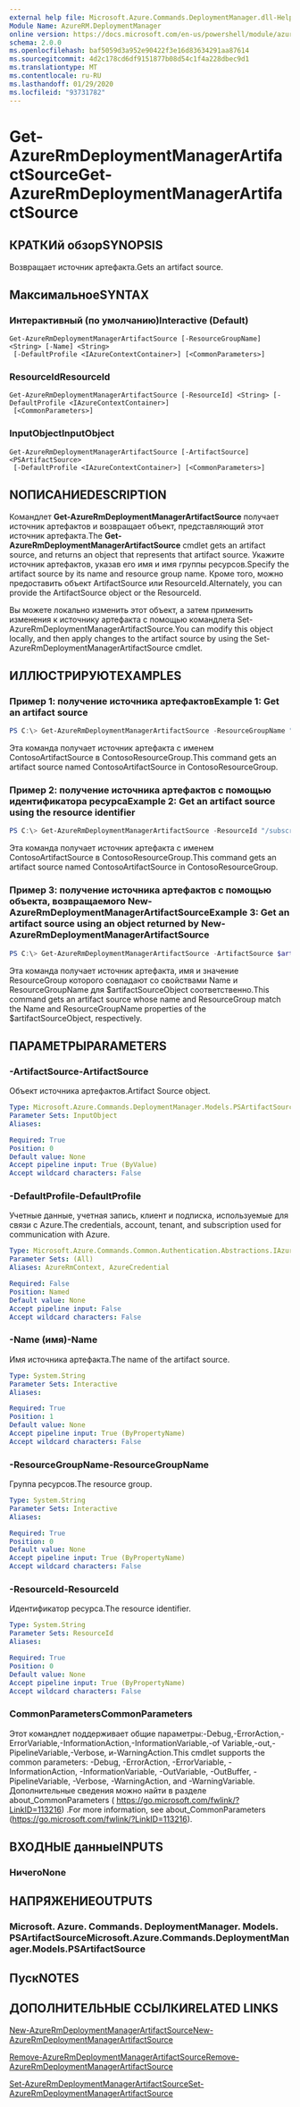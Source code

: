 ```yaml
---
external help file: Microsoft.Azure.Commands.DeploymentManager.dll-Help.xml
Module Name: AzureRM.DeploymentManager
online version: https://docs.microsoft.com/en-us/powershell/module/azurerm.deploymentmanager/get-azurermdeploymentmanagerartifactsource
schema: 2.0.0
ms.openlocfilehash: baf5059d3a952e90422f3e16d83634291aa87614
ms.sourcegitcommit: 4d2c178cd6df9151877b08d54c1f4a228dbec9d1
ms.translationtype: MT
ms.contentlocale: ru-RU
ms.lasthandoff: 01/29/2020
ms.locfileid: "93731782"
---
```

# <span data-ttu-id="1e3e5-101">Get-AzureRmDeploymentManagerArtifactSource</span><span class="sxs-lookup"><span data-stu-id="1e3e5-101">Get-AzureRmDeploymentManagerArtifactSource</span></span>

## <span data-ttu-id="1e3e5-102">КРАТКИй обзор</span><span class="sxs-lookup"><span data-stu-id="1e3e5-102">SYNOPSIS</span></span>
<span data-ttu-id="1e3e5-103">Возвращает источник артефакта.</span><span class="sxs-lookup"><span data-stu-id="1e3e5-103">Gets an artifact source.</span></span>

## <span data-ttu-id="1e3e5-104">Максимальное</span><span class="sxs-lookup"><span data-stu-id="1e3e5-104">SYNTAX</span></span>

### <span data-ttu-id="1e3e5-105">Интерактивный (по умолчанию)</span><span class="sxs-lookup"><span data-stu-id="1e3e5-105">Interactive (Default)</span></span>
```
Get-AzureRmDeploymentManagerArtifactSource [-ResourceGroupName] <String> [-Name] <String>
 [-DefaultProfile <IAzureContextContainer>] [<CommonParameters>]
```

### <span data-ttu-id="1e3e5-106">ResourceId</span><span class="sxs-lookup"><span data-stu-id="1e3e5-106">ResourceId</span></span>
```
Get-AzureRmDeploymentManagerArtifactSource [-ResourceId] <String> [-DefaultProfile <IAzureContextContainer>]
 [<CommonParameters>]
```

### <span data-ttu-id="1e3e5-107">InputObject</span><span class="sxs-lookup"><span data-stu-id="1e3e5-107">InputObject</span></span>
```
Get-AzureRmDeploymentManagerArtifactSource [-ArtifactSource] <PSArtifactSource>
 [-DefaultProfile <IAzureContextContainer>] [<CommonParameters>]
```

## <span data-ttu-id="1e3e5-108">NОПИСАНИЕ</span><span class="sxs-lookup"><span data-stu-id="1e3e5-108">DESCRIPTION</span></span>
<span data-ttu-id="1e3e5-109">Командлет **Get-AzureRmDeploymentManagerArtifactSource** получает источник артефактов и возвращает объект, представляющий этот источник артефакта.</span><span class="sxs-lookup"><span data-stu-id="1e3e5-109">The **Get-AzureRmDeploymentManagerArtifactSource** cmdlet gets an artifact source, and returns an object that represents that artifact source.</span></span>
<span data-ttu-id="1e3e5-110">Укажите источник артефактов, указав его имя и имя группы ресурсов.</span><span class="sxs-lookup"><span data-stu-id="1e3e5-110">Specify the artifact source by its name and resource group name.</span></span> <span data-ttu-id="1e3e5-111">Кроме того, можно предоставить объект ArtifactSource или ResourceId.</span><span class="sxs-lookup"><span data-stu-id="1e3e5-111">Alternately, you can provide the ArtifactSource object or the ResourceId.</span></span>

<span data-ttu-id="1e3e5-112">Вы можете локально изменить этот объект, а затем применить изменения к источнику артефакта с помощью командлета Set-AzureRmDeploymentManagerArtifactSource.</span><span class="sxs-lookup"><span data-stu-id="1e3e5-112">You can modify this object locally, and then apply changes to the artifact source by using the Set-AzureRmDeploymentManagerArtifactSource cmdlet.</span></span>

## <span data-ttu-id="1e3e5-113">ИЛЛЮСТРИРУЮТ</span><span class="sxs-lookup"><span data-stu-id="1e3e5-113">EXAMPLES</span></span>

### <span data-ttu-id="1e3e5-114">Пример 1: получение источника артефактов</span><span class="sxs-lookup"><span data-stu-id="1e3e5-114">Example 1: Get an artifact source</span></span>
```powershell
PS C:\> Get-AzureRmDeploymentManagerArtifactSource -ResourceGroupName "ContosoResourceGroup" -Name "ContosoArtifactSource"
```

<span data-ttu-id="1e3e5-115">Эта команда получает источник артефакта с именем ContosoArtifactSource в ContosoResourceGroup.</span><span class="sxs-lookup"><span data-stu-id="1e3e5-115">This command gets an artifact source named ContosoArtifactSource in ContosoResourceGroup.</span></span>

### <span data-ttu-id="1e3e5-116">Пример 2: получение источника артефактов с помощью идентификатора ресурса</span><span class="sxs-lookup"><span data-stu-id="1e3e5-116">Example 2: Get an artifact source using the resource identifier</span></span>
```powershell
PS C:\> Get-AzureRmDeploymentManagerArtifactSource -ResourceId "/subscriptions/subscriptionId/resourcegroups/ContosoResourceGroup/providers/Microsoft.DeploymentManager/artifactSources/ContosoArtifactSource"
```

<span data-ttu-id="1e3e5-117">Эта команда получает источник артефакта с именем ContosoArtifactSource в ContosoResourceGroup.</span><span class="sxs-lookup"><span data-stu-id="1e3e5-117">This command gets an artifact source named ContosoArtifactSource in ContosoResourceGroup.</span></span>

### <span data-ttu-id="1e3e5-118">Пример 3: получение источника артефактов с помощью объекта, возвращаемого New-AzureRmDeploymentManagerArtifactSource</span><span class="sxs-lookup"><span data-stu-id="1e3e5-118">Example 3: Get an artifact source using an object returned by New-AzureRmDeploymentManagerArtifactSource</span></span>
```powershell
PS C:\> Get-AzureRmDeploymentManagerArtifactSource -ArtifactSource $artifactSourceObject
```

<span data-ttu-id="1e3e5-119">Эта команда получает источник артефакта, имя и значение ResourceGroup которого совпадают со свойствами Name и ResourceGroupName для $artifactSourceObject соответственно.</span><span class="sxs-lookup"><span data-stu-id="1e3e5-119">This command gets an artifact source whose name and ResourceGroup match the Name and ResourceGroupName properties of the $artifactSourceObject, respectively.</span></span>

## <span data-ttu-id="1e3e5-120">ПАРАМЕТРЫ</span><span class="sxs-lookup"><span data-stu-id="1e3e5-120">PARAMETERS</span></span>

### <span data-ttu-id="1e3e5-121">-ArtifactSource</span><span class="sxs-lookup"><span data-stu-id="1e3e5-121">-ArtifactSource</span></span>
<span data-ttu-id="1e3e5-122">Объект источника артефактов.</span><span class="sxs-lookup"><span data-stu-id="1e3e5-122">Artifact Source object.</span></span>

```yaml
Type: Microsoft.Azure.Commands.DeploymentManager.Models.PSArtifactSource
Parameter Sets: InputObject
Aliases:

Required: True
Position: 0
Default value: None
Accept pipeline input: True (ByValue)
Accept wildcard characters: False
```

### <span data-ttu-id="1e3e5-123">-DefaultProfile</span><span class="sxs-lookup"><span data-stu-id="1e3e5-123">-DefaultProfile</span></span>
<span data-ttu-id="1e3e5-124">Учетные данные, учетная запись, клиент и подписка, используемые для связи с Azure.</span><span class="sxs-lookup"><span data-stu-id="1e3e5-124">The credentials, account, tenant, and subscription used for communication with Azure.</span></span>

```yaml
Type: Microsoft.Azure.Commands.Common.Authentication.Abstractions.IAzureContextContainer
Parameter Sets: (All)
Aliases: AzureRmContext, AzureCredential

Required: False
Position: Named
Default value: None
Accept pipeline input: False
Accept wildcard characters: False
```

### <span data-ttu-id="1e3e5-125">-Name (имя)</span><span class="sxs-lookup"><span data-stu-id="1e3e5-125">-Name</span></span>
<span data-ttu-id="1e3e5-126">Имя источника артефакта.</span><span class="sxs-lookup"><span data-stu-id="1e3e5-126">The name of the artifact source.</span></span>

```yaml
Type: System.String
Parameter Sets: Interactive
Aliases:

Required: True
Position: 1
Default value: None
Accept pipeline input: True (ByPropertyName)
Accept wildcard characters: False
```

### <span data-ttu-id="1e3e5-127">-ResourceGroupName</span><span class="sxs-lookup"><span data-stu-id="1e3e5-127">-ResourceGroupName</span></span>
<span data-ttu-id="1e3e5-128">Группа ресурсов.</span><span class="sxs-lookup"><span data-stu-id="1e3e5-128">The resource group.</span></span>

```yaml
Type: System.String
Parameter Sets: Interactive
Aliases:

Required: True
Position: 0
Default value: None
Accept pipeline input: True (ByPropertyName)
Accept wildcard characters: False
```

### <span data-ttu-id="1e3e5-129">-ResourceId</span><span class="sxs-lookup"><span data-stu-id="1e3e5-129">-ResourceId</span></span>
<span data-ttu-id="1e3e5-130">Идентификатор ресурса.</span><span class="sxs-lookup"><span data-stu-id="1e3e5-130">The resource identifier.</span></span>

```yaml
Type: System.String
Parameter Sets: ResourceId
Aliases:

Required: True
Position: 0
Default value: None
Accept pipeline input: True (ByPropertyName)
Accept wildcard characters: False
```

### <span data-ttu-id="1e3e5-131">CommonParameters</span><span class="sxs-lookup"><span data-stu-id="1e3e5-131">CommonParameters</span></span>
<span data-ttu-id="1e3e5-132">Этот командлет поддерживает общие параметры:-Debug,-ErrorAction,-ErrorVariable,-InformationAction,-InformationVariable,-of Variable,-out,-PipelineVariable,-Verbose, и-WarningAction.</span><span class="sxs-lookup"><span data-stu-id="1e3e5-132">This cmdlet supports the common parameters: -Debug, -ErrorAction, -ErrorVariable, -InformationAction, -InformationVariable, -OutVariable, -OutBuffer, -PipelineVariable, -Verbose, -WarningAction, and -WarningVariable.</span></span> <span data-ttu-id="1e3e5-133">Дополнительные сведения можно найти в разделе about_CommonParameters ( https://go.microsoft.com/fwlink/?LinkID=113216) .</span><span class="sxs-lookup"><span data-stu-id="1e3e5-133">For more information, see about_CommonParameters (https://go.microsoft.com/fwlink/?LinkID=113216).</span></span>

## <span data-ttu-id="1e3e5-134">ВХОДНЫЕ данные</span><span class="sxs-lookup"><span data-stu-id="1e3e5-134">INPUTS</span></span>

### <span data-ttu-id="1e3e5-135">Ничего</span><span class="sxs-lookup"><span data-stu-id="1e3e5-135">None</span></span>

## <span data-ttu-id="1e3e5-136">НАПРЯЖЕНИЕ</span><span class="sxs-lookup"><span data-stu-id="1e3e5-136">OUTPUTS</span></span>

### <span data-ttu-id="1e3e5-137">Microsoft. Azure. Commands. DeploymentManager. Models. PSArtifactSource</span><span class="sxs-lookup"><span data-stu-id="1e3e5-137">Microsoft.Azure.Commands.DeploymentManager.Models.PSArtifactSource</span></span>

## <span data-ttu-id="1e3e5-138">Пуск</span><span class="sxs-lookup"><span data-stu-id="1e3e5-138">NOTES</span></span>

## <span data-ttu-id="1e3e5-139">ДОПОЛНИТЕЛЬНЫЕ ССЫЛКИ</span><span class="sxs-lookup"><span data-stu-id="1e3e5-139">RELATED LINKS</span></span>

[<span data-ttu-id="1e3e5-140">New-AzureRmDeploymentManagerArtifactSource</span><span class="sxs-lookup"><span data-stu-id="1e3e5-140">New-AzureRmDeploymentManagerArtifactSource</span></span>](./New-AzureRmDeploymentManagerArtifactSource.md)

[<span data-ttu-id="1e3e5-141">Remove-AzureRmDeploymentManagerArtifactSource</span><span class="sxs-lookup"><span data-stu-id="1e3e5-141">Remove-AzureRmDeploymentManagerArtifactSource</span></span>](./Remove-AzureRmDeploymentManagerArtifactSource.md)

[<span data-ttu-id="1e3e5-142">Set-AzureRmDeploymentManagerArtifactSource</span><span class="sxs-lookup"><span data-stu-id="1e3e5-142">Set-AzureRmDeploymentManagerArtifactSource</span></span>](./Set-AzureRmDeploymentManagerArtifactSource.md)